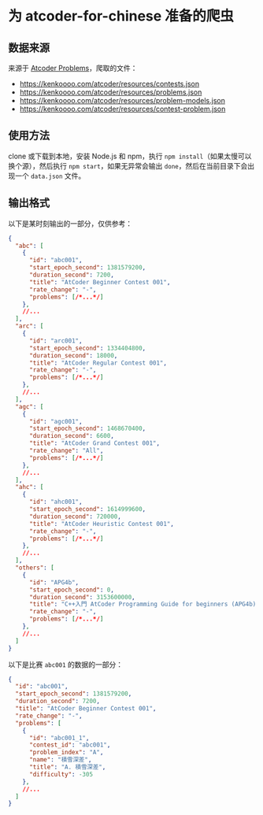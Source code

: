 # 为 atcoder-for-chinese 准备的爬虫

## 数据来源

来源于 [Atcoder Problems](https://github.com/kenkoooo/AtCoderProblems)，爬取的文件：

- https://kenkoooo.com/atcoder/resources/contests.json
- https://kenkoooo.com/atcoder/resources/problems.json
- https://kenkoooo.com/atcoder/resources/problem-models.json
- https://kenkoooo.com/atcoder/resources/contest-problem.json

## 使用方法

clone 或下载到本地，安装 Node.js 和 npm，执行 `npm install`（如果太慢可以换个源），然后执行 `npm start`，如果无异常会输出 `done`，然后在当前目录下会出现一个 `data.json` 文件。

## 输出格式

以下是某时刻输出的一部分，仅供参考：

```json
{
  "abc": [
    {
      "id": "abc001",
      "start_epoch_second": 1381579200,
      "duration_second": 7200,
      "title": "AtCoder Beginner Contest 001",
      "rate_change": "-",
      "problems": [/*...*/]
    },
    //...
  ],
  "arc": [
    {
      "id": "arc001",
      "start_epoch_second": 1334404800,
      "duration_second": 18000,
      "title": "AtCoder Regular Contest 001",
      "rate_change": "-",
      "problems": [/*...*/]
    },
    //...
  ],
  "agc": [
    {
      "id": "agc001",
      "start_epoch_second": 1468670400,
      "duration_second": 6600,
      "title": "AtCoder Grand Contest 001",
      "rate_change": "All",
      "problems": [/*...*/]
    },
    //...
  ],
  "ahc": [
    {
      "id": "ahc001",
      "start_epoch_second": 1614999600,
      "duration_second": 720000,
      "title": "AtCoder Heuristic Contest 001",
      "rate_change": "-",
      "problems": [/*...*/]
    },
    //...
  ],
  "others": [
    {
      "id": "APG4b",
      "start_epoch_second": 0,
      "duration_second": 3153600000,
      "title": "C++入門 AtCoder Programming Guide for beginners (APG4b)",
      "rate_change": "-",
      "problems": [/*...*/]
    },
    //...
  ]
}
```

以下是比赛 `abc001` 的数据的一部分：

```json
{
  "id": "abc001",
  "start_epoch_second": 1381579200,
  "duration_second": 7200,
  "title": "AtCoder Beginner Contest 001",
  "rate_change": "-",
  "problems": [
    {
      "id": "abc001_1",
      "contest_id": "abc001",
      "problem_index": "A",
      "name": "積雪深差",
      "title": "A. 積雪深差",
      "difficulty": -305
    },
    //...
  ]
}
```
